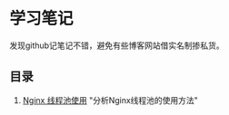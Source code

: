 学习笔记
========
发现github记笔记不错，避免有些博客网站借实名制掺私货。
## 目录

1. [Nginx 线程池使用](tree/master/nginx_thread_pool_usage/) "分析Nginx线程池的使用方法"
